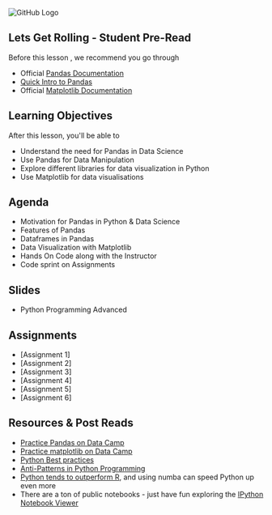 ![GitHub Logo](https://s3.ap-south-1.amazonaws.com/greyatom-social/logo.png)

## Lets Get Rolling - Student Pre-Read

Before this lesson , we recommend you go through
* Official [Pandas Documentation](http://pandas.pydata.org/)
* [Quick Intro to Pandas](http://pandas.pydata.org/pandas-docs/stable/10min.html)
* Official [Matplotlib Documentation](https://matplotlib.org/)

## Learning Objectives 

After this lesson, you'll be able to 

* Understand the need for Pandas in Data Science
* Use Pandas for Data Manipulation
* Explore different libraries for data visualization in Python
* Use Matplotlib for data visualisations


## Agenda

* Motivation for Pandas in Python & Data Science
* Features of Pandas
* Dataframes in Pandas
* Data Visualization with Matplotlib
* Hands On Code along with the Instructor
* Code sprint on Assignments

## Slides

* Python Programming Advanced


## Assignments 
* [Assignment 1] 
* [Assignment 2] 
* [Assignment 3] 
* [Assignment 4] 
* [Assignment 5] 
* [Assignment 6] 


## Resources & Post Reads

* [Practice Pandas on Data Camp](https://www.datacamp.com/community/tutorials/pandas-tutorial-dataframe-python)
* [Practice matplotlib on Data Camp](https://www.datacamp.com/community/tutorials/matplotlib-tutorial-python)
* [Python Best practices](https://www.python.org/dev/peps/pep-0008/#comments)
* [Anti-Patterns in Python Programming](http://lignos.org/py_antipatterns)
* [Python tends to outperform R](http://numba.pydata.org), and using numba can speed Python up even more
* There are a ton of public notebooks - just have fun exploring the [IPython Notebook Viewer](http://nbviewer.ipython.org)
